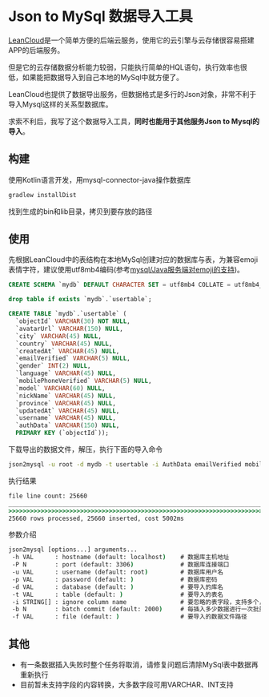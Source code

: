 # Json to MySql 数据导入工具

[LeanCloud](https://leancloud.cn/)是一个简单方便的后端云服务，使用它的云引擎与云存储很容易搭建APP的后端服务。

但是它的云存储数据分析能力较弱，只能执行简单的HQL语句，执行效率也很低，如果能把数据导入到自己本地的MySql中就方便了。

LeanCloud也提供了数据导出服务，但数据格式是多行的Json对象，非常不利于导入Mysql这样的关系型数据库。

求索不利后，我写了这个数据导入工具，**同时也能用于其他服务Json to Mysql的导入**。

## 构建

使用Kotlin语言开发，用mysql-connector-java操作数据库

```bat
gradlew installDist
```

找到生成的bin和lib目录，拷贝到要存放的路径

## 使用

先根据LeanCloud中的表结构在本地MySql创建对应的数据库与表，为兼容emoji表情字符，建议使用utf8mb4编码(参考[mysql/Java服务端对emoji的支持](https://segmentfault.com/a/1190000000616820))。

```SQL
CREATE SCHEMA `mydb` DEFAULT CHARACTER SET = utf8mb4 COLLATE = utf8mb4_unicode_ci;

drop table if exists `mydb`.`usertable`;

CREATE TABLE `mydb`.`usertable` (
  `objectId` VARCHAR(30) NOT NULL,
  `avatarUrl` VARCHAR(150) NULL,
  `city` VARCHAR(45) NULL,
  `country` VARCHAR(45) NULL,
  `createdAt` VARCHAR(45) NULL,
  `emailVerified` VARCHAR(5) NULL,
  `gender` INT(2) NULL,
  `language` VARCHAR(45) NULL,
  `mobilePhoneVerified` VARCHAR(5) NULL,
  `model` VARCHAR(60) NULL,
  `nickName` VARCHAR(45) NULL,
  `province` VARCHAR(45) NULL,
  `updatedAt` VARCHAR(45) NULL,
  `username` VARCHAR(45) NULL,
  `authData` VARCHAR(150) NULL,
  PRIMARY KEY (`objectId`));
```

下载导出的数据文件，解压，执行下面的导入命令

```bat
json2mysql -u root -d mydb -t usertable -i AuthData emailVerified mobilePhoneVerified -b 2000 -f d:\MyDocs\Desktop\part-00000
```

执行结果

```bat
file line count: 25660
____________________________________________________________________________________________________
>>>>>>>>>>>>>>>>>>>>>>>>>>>>>>>>>>>>>>>>>>>>>>>>>>>>>>>>>>>>>>>>>>>>>>>>>>>>>>>>>>>>>>>>>>>>>>>>>>>>
25660 rows processed, 25660 inserted, cost 5002ms
```

参数介绍

```bat
json2mysql [options...] arguments...
 -h VAL      : hostname (default: localhost)    # 数据库主机地址
 -P N        : port (default: 3306)             # 数据库连接端口
 -u VAL      : username (default: root)         # 数据库用户名
 -p VAL      : password (default: )             # 数据库密码
 -d VAL      : database (default: )             # 要导入的库名
 -t VAL      : table (default: )                # 要导入的表名
 -i STRING[] : ignore column name               # 要忽略的表字段，支持多个，用空格分开
 -b N        : batch commit (default: 2000)     # 每插入多少数据进行一次批量提交，太小会影响性能
 -f VAL      : file (default: )                 # 要导入的数据文件路径
```

## 其他

* 有一条数据插入失败时整个任务将取消，请修复问题后清除MySql表中数据再重新执行
* 目前暂未支持字段的内容转换，大多数字段可用VARCHAR、INT支持
